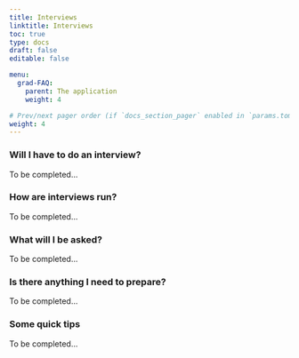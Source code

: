 ```yaml
---
title: Interviews
linktitle: Interviews
toc: true
type: docs
draft: false
editable: false

menu:
  grad-FAQ:
    parent: The application
    weight: 4

# Prev/next pager order (if `docs_section_pager` enabled in `params.toml`)
weight: 4
---
```



### Will I have to do an interview?

To be completed...

### How are interviews run?

To be completed...

### What will I be asked?

To be completed...

### Is there anything I need to prepare?

To be completed...

### Some quick tips

To be completed...
